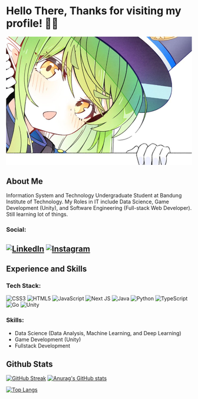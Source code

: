 # Hello There, Thanks for visiting my profile! 👋👋

![Image](https://github.com/zeev-haydar/zeev-haydar/blob/32a0f82b8abbc4e59375cd1558ab27686d582788/GXd2FRWbwAMkSqZ.jpeg)


## About Me

Information System and Technology Undergraduate Student at Bandung Institute of Technology.
My Roles in IT include Data Science, Game Development (Unity), and Software Engineering (Full-stack Web Developer).
Still learning lot of things.

### Social:

 [![LinkedIn](https://img.shields.io/badge/LinkedIn-%230077B5.svg?logo=linkedin&logoColor=white)](https://www.linkedin.com/in/nazhif-haidar-putra-wibowo/) [![Instagram](https://img.shields.io/badge/Instagram-%23E4405F.svg?logo=Instagram&logoColor=white)](https://www.instagram.com/nazhifhaidar/)
----------------------------------------------------------

## Experience and Skills

### Tech Stack:

![CSS3](https://img.shields.io/badge/css3-%231572B6.svg?style=plastic&logo=css3&logoColor=white) 
![HTML5](https://img.shields.io/badge/html5-%23E34F26.svg?style=plastic&logo=html5&logoColor=white) 
![JavaScript](https://img.shields.io/badge/javascript-%23323330.svg?style=plastic&logo=javascript&logoColor=%23F7DF1E) 
![Next JS](https://img.shields.io/badge/Next-black?style=plastic&logo=next.js&logoColor=white)
![Java](https://img.shields.io/badge/java-%23ED8B00.svg?style=plastic&logo=java&logoColor=white)
![Python](https://img.shields.io/badge/python-3670A0?style=plastic&logo=python&logoColor=ffdd54) 
![TypeScript](https://img.shields.io/badge/typescript-%23007ACC.svg?style=plastic&logo=typescript&logoColor=white)
![Go](https://img.shields.io/badge/go-%2300ADD8.svg?style=plastic&logo=go&logoColor=white)
![Unity](https://img.shields.io/badge/unity-%23FFFFFF.svg?style=plastic&logo=unity&logoColor=black)

### Skills:

- Data Science (Data Analysis, Machine Learning, and Deep Learning)
- Game Development (Unity)
- Fullstack Development

## Github Stats

[![GitHub Streak](https://github-readme-streak-stats.herokuapp.com?user=zeev-haydar&theme=tokyonight&border_radius=5&locale=ja&date_format=j%20M%5B%20Y%5D)](https://git.io/streak-stats)
[![Anurag's GitHub stats](https://github-readme-stats.vercel.app/api?username=zeev-haydar&show_icons=true&theme=dracula&locale=id)](https://github.com/anuraghazra/github-readme-stats)

[![Top Langs](https://github-readme-stats.vercel.app/api/top-langs/?username=zeev-haydar&theme=tokyonight)](https://github.com/anuraghazra/github-readme-stats)
